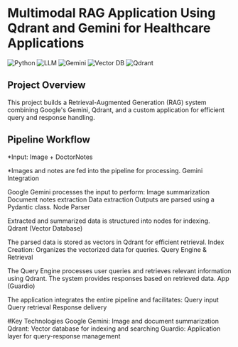 # Multimodal RAG Application Using Qdrant and Gemini for Healthcare Applications
![Python](https://img.shields.io/badge/python-3.9-blue)
![LLM](https://img.shields.io/badge/LLM-Enabled-orange)
![Gemini](https://img.shields.io/badge/Gemini-Google-red)
![Vector DB](https://img.shields.io/badge/Vector%20DB-Qdrant-grey)
![Qdrant](https://img.shields.io/badge/Qdrant-Search%20Engine-green)

Project Overview
---
This project builds a Retrieval-Augmented Generation (RAG) system combining Google's Gemini, Qdrant, and a custom application for efficient query and response handling.

Pipeline Workflow
---
*Input: Image + DoctorNotes

*Images and notes are fed into the pipeline for processing.
Gemini Integration

Google Gemini processes the input to perform:
Image summarization
Document notes extraction
Data extraction
Outputs are parsed using a Pydantic class.
Node Parser

Extracted and summarized data is structured into nodes for indexing.
Qdrant (Vector Database)

The parsed data is stored as vectors in Qdrant for efficient retrieval.
Index Creation: Organizes the vectorized data for queries.
Query Engine & Retrieval

The Query Engine processes user queries and retrieves relevant information using Qdrant.
The system provides responses based on retrieved data.
App (Guardio)

The application integrates the entire pipeline and facilitates:
Query input
Query retrieval
Response delivery

#Key Technologies
Google Gemini: Image and document summarization
Qdrant: Vector database for indexing and searching
Guardio: Application layer for query-response management

